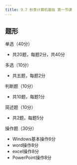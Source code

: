 ```yaml
---
title: 9.7 秋季计算机基础 第一节课
---
```

## 题形

单选（40分）
- 共20题，每题2分，共40分

多选（10分）
- 共五题，每题2分

判断题（10分）
- 共10题，每题1分

简述题（10分）
- 共2题，每题5分

操作题（30分）
- Windows基本操作6分
- word操作8分
- excel操作8分
- PowerPoint操作8分
